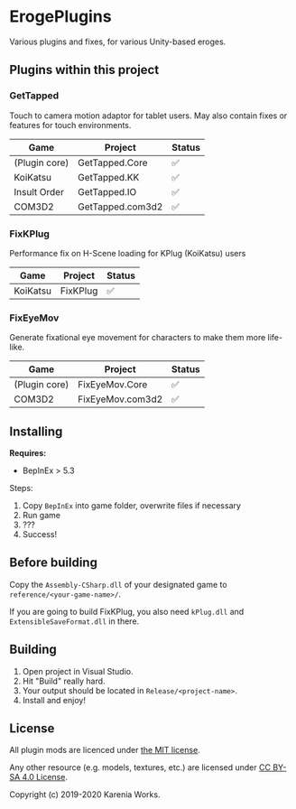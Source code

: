 ﻿# ErogePlugins

Various plugins and fixes, for various Unity-based eroges.

## Plugins within this project

### GetTapped

Touch to camera motion adaptor for tablet users. May also contain fixes or features for touch environments.

| Game     | Project | Status |
|----------|---------|---------|
| (Plugin core)|GetTapped.Core|✅
| KoiKatsu | GetTapped.KK| ✅
| Insult Order | GetTapped.IO|✅
| COM3D2 | GetTapped.com3d2 | ✅

### FixKPlug

Performance fix on H-Scene loading for KPlug (KoiKatsu) users

| Game | Project | Status |
|----|----|----|
|KoiKatsu|FixKPlug|✅

### FixEyeMov

Generate fixational eye movement for characters to make them more life-like.

| Game | Project | Status |
|----|----|----|
|(Plugin core)|FixEyeMov.Core |✅
|COM3D2 |FixEyeMov.com3d2|✅

## Installing

**Requires:**

- BepInEx > 5.3

Steps:

1. Copy `BepInEx` into game folder, overwrite files if necessary
2. Run game
3. ???
4. Success!

## Before building

Copy the `Assembly-CSharp.dll` of your designated game to `reference/<your-game-name>/`.

If you are going to build FixKPlug, you also need `kPlug.dll` and `ExtensibleSaveFormat.dll` in there.

## Building

1. Open project in Visual Studio.
2. Hit "Build" really hard.
3. Your output should be located in `Release/<project-name>`.
4. Install and enjoy!

## License

All plugin mods are licenced under [the MIT license](https://opensource.org/licenses/MIT).

Any other resource (e.g. models, textures, etc.) are licensed under [CC BY-SA 4.0 License](https://creativecommons.org/licenses/by-sa/4.0/).

Copyright (c) 2019-2020 Karenia Works.
